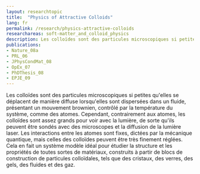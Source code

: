 ```yaml
---
layout: researchtopic
title:  "Physics of Attractive Colloids"
lang: fr
permalink: /research/physics-attractive-colloids
researchareas: soft-matter_and_colloid_physics
description: Les colloïdes sont des particules microscopiques si petites qu'elles se déplacent de manière diffuse lorsqu'elles sont dispersées dans un fluide, présentant un mouvement brownien, contrôlé par la température du système, comme des atomes. Cependant, contrairement aux atomes, les colloïdes sont assez grands pour voir avec la lumière, de sorte qu'ils peuvent être sondés avec des microscopes et la diffusion de la lumière laser.
publications:
- Nature_08a
- PRL_06
- JPhysCondMat_08
- OpEx_07
- PhDThesis_08
- EPJE_09
---
```

Les colloïdes sont des particules microscopiques si petites qu'elles se déplacent de manière diffuse lorsqu'elles sont dispersées dans un fluide, présentant un mouvement brownien, contrôlé par la température du système, comme des atomes. Cependant, contrairement aux atomes, les colloïdes sont assez grands pour voir avec la lumière, de sorte qu'ils peuvent être sondés avec des microscopes et la diffusion de la lumière laser. Les interactions entre les atomes sont fixes, dictées par la mécanique quantique, mais celles des colloïdes peuvent être très finement réglées. Cela en fait un système modèle idéal pour étudier la structure et les propriétés de toutes sortes de matériaux, construits à partir de blocs de construction de particules colloïdales, tels que des cristaux, des verres, des gels, des fluides et des gaz.